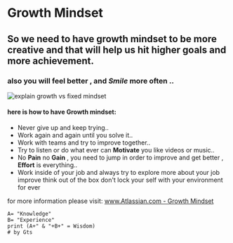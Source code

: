 # Growth Mindset
## So we need to have growth mindset to be more creative and that will help us hit higher goals and more achievement.
### also you will feel better , and *Smile* more often ..
![explain growth vs fixed mindset](https://i2.wp.com/atlassianblog.wpengine.com/wp-content/uploads/NewGrowthMindset2.png?resize=768%2C960&ssl=1)
#### here is how to have **Growth** **mindset**:
- Never give up and keep trying..
- Work again and again until you solve it..
- Work with teams and try to improve together..
- Try to listen or do what ever can **Motivate** you like videos or music..
- No **Pain** no **Gain** , you need to jump in order to improve and get better , **Effort** is everything..
- Work inside of your job and always try to explore more about your job improve think out of the box don't lock your self with your environment for ever

for more information please visit: [www.Atlassian.com - Growth Mindset](https://www.atlassian.com/blog/inside-atlassian/growth-mindset)

```
A= "Knowledge"
B= "Experience"
print (A+" & "+B+" = Wisdom)
# by Gts
```
